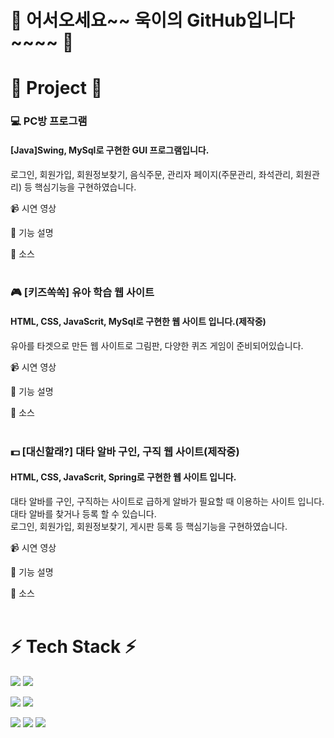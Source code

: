 
# 👋 어서오세요~~ 욱이의 GitHub입니다~~~~ 👋<br>

# 📌 Project 📌

### 💻 PC방 프로그램<br>
#### [Java]Swing, MySql로 구현한 GUI 프로그램입니다.<br>
로그인, 회원가입, 회원정보찾기, 음식주문, 관리자 페이지(주문관리, 좌석관리, 회원관리) 등 핵심기능을 구현하였습니다.

📹 시연 영상<br>

📝 기능 설명<br>

💾 소스<br>
<br>

### 🎮 [키즈쏙쏙] 유아 학습 웹 사이트<br>
#### HTML, CSS, JavaScrit, MySql로 구현한 웹 사이트 입니다.(제작중)<br>
유아를 타겟으로 만든 웹 사이트로 그림판, 다양한 퀴즈 게임이 준비되어있습니다.

📹 시연 영상<br>

📝 기능 설명<br>

💾 소스<br>
<br>

### 💵 [대신할래?] 대타 알바 구인, 구직 웹 사이트(제작중)<br> 
#### HTML, CSS, JavaScrit, Spring로 구현한 웹 사이트 입니다.<br>
대타 알바를 구인, 구직하는 사이트로 급하게 알바가 필요할 때 이용하는 사이트 입니다.<br> 
대타 알바를 찾거나 등록 할 수 있습니다.<br>
로그인, 회원가입, 회원정보찾기, 게시판 등록 등 핵심기능을 구현하였습니다. <br>

📹 시연 영상<br>

📝 기능 설명<br>

💾 소스<br>
<br>

# ⚡ Tech Stack ⚡
<img src="https://img.shields.io/badge/JAVA-007396?style=for-the-badge&logo=MySQ&logoColor=white">&nbsp;<img src="https://img.shields.io/badge/Spring-6DB33F?style=flat-square&logo=Spring&logoColor=white"/>

<img src="https://img.shields.io/badge/-C%23-239120?style=flat-square&logo=CSharp&logoColor=white"/>

<img src="https://img.shields.io/badge/MySQL-4479A1?style=flat-square&logo=MySQL&logoColor=white"/>

<img src="https://img.shields.io/badge/HTML5-E34F26?style=flat-square&logo=HTML5&logoColor=white"/>&nbsp;<img src="https://img.shields.io/badge/CSS3-1572B6?style=flat-square&logo=CSS3&logoColor=white"/>&nbsp;<img src="https://img.shields.io/badge/JavaScript-F7DF1E?style=flat-square&logo=JavaScript&logoColor=black"/>
